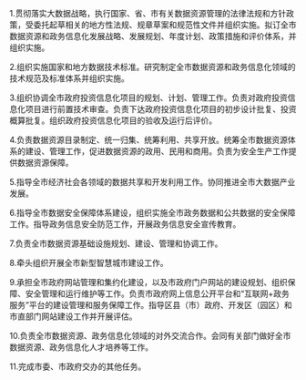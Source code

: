 1.贯彻落实大数据战略，执行国家、省、市有关数据资源管理的法律法规和方针政策，受委托起草相关的地方性法规、规章草案和规范性文件并组织实施。拟订全市数据资源和政务信息化发展战略、发展规划、年度计划、政策措施和评价体系，并组织实施。

2.组织实施国家和地方数据技术标准。研究制定全市数据资源和政务信息化领域的技术规范及标准体系并组织实施。

3.组织协调全市政府投资信息化项目的规划、计划、管理工作。负责对政府投资信息化项目进行前置技术审查。负责下达政府投资信息化项目的初步设计批复、投资概算批复。组织政府投资信息化项目的验收及运行后评价。

4.负责数据资源目录制定、统一归集、统筹利用、共享开放。统筹全市数据资源体系的建设、管理工作，促进数据资源的政用、民用和商用。负责为安全生产工作提供数据资源保障。

5.指导全市经济社会各领域的数据共享和开发利用工作。协同推进全市大数据产业发展。

6.指导全市数据安全保障体系建设，组织实施全市政务数据和公共数据的安全保障工作。指导政务信息安全防范工作，开展政务信息安全宣传教育。

7.负责全市数据资源基础设施规划、建设、管理和协调工作。

8.牵头组织开展全市新型智慧城市建设工作。

9.承担全市政府网站管理和集约化建设，以及市政府门户网站的建设规划、组织保障、安全管理和运行维护等工作。负责市政府网上信息公开平台和“互联网+政务服务”平台的建设管理和服务保障工作。指导区县（市）政府、开发区（园区）和市直部门网站建设工作并开展评估。

10.负责全市数据资源、政务信息化领域的对外交流合作。会同有关部门做好全市数据资源、政务信息化人才培养等工作。

11.完成市委、市政府交办的其他任务。